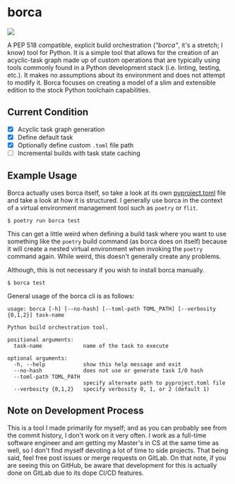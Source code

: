 # borca

![](https://gitlab.com/AndrewSpittlemeister/borca/badges/master/pipeline.svg)

A PEP 518 compatible, explicit build orchestration (*"borca"*, it's a stretch; I know) tool for Python. It is a simple tool that allows for the creation of an acyclic-task graph made up of custom operations that are typically using tools commonly found in a Python development stack (i.e. linting, testing, etc.). It makes no assumptions about its environment and does not attempt to modify it. Borca focuses on creating a model of a slim and extensible edition to the stock Python toolchain capabilities.

## Current Condition
- [x] Acyclic task graph generation
- [x] Define default task
- [x] Optionally define custom `.toml` file path
- [ ] Incremental builds with task state caching

## Example Usage
Borca actually uses borca itself, so take a look at its own [pyproject.toml](https://gitlab.com/AndrewSpittlemeister/borca/blob/master/pyproject.toml) file and take a look at how it is structured. I generally use borca in the context of a virtual environment management tool such as `poetry` or `flit`.

```
$ poetry run borca test
```
This can get a little weird when defining a build task where you want to use something like the `poetry` build command (as borca does on itself) because it will create a nested virtual environment when invoking the `poetry` command again. While weird, this doesn't generally create any problems.

Although, this is not necessary if you wish to install borca manually.
```
$ borca test
```

General usage of the borca cli is as follows:
```
usage: borca [-h] [--no-hash] [--toml-path TOML_PATH] [--verbosity {0,1,2}] task-name

Python build orchestration tool.

positional arguments:
  task-name             name of the task to execute

optional arguments:
  -h, --help            show this help message and exit
  --no-hash             does not use or generate task I/O hash
  --toml-path TOML_PATH
                        specify alternate path to pyproject.toml file
  --verbosity {0,1,2}   specify verbosity 0, 1, or 2 (default 1)
```

## Note on Development Process
This is a tool I made primarily for myself; and as you can probably see from the commit history, I don't work on it very often. I work as a full-time software engineer and am getting my Master's in CS at the same time as well, so I don't find myself devoting a lot of time to side projects. That being said, feel free post issues or merge requests on GitLab. On that note, if you are seeing this on GitHub, be aware that development for this is actually done on GitLab due to its dope CI/CD features.